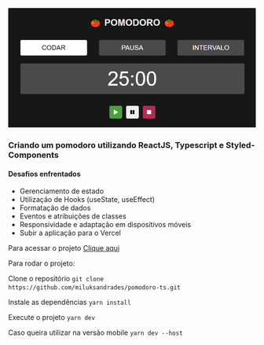 <div style="text-align: center">
<img src="print.png">
</div>

### Criando um pomodoro utilizando ReactJS, Typescript e Styled-Components

#### Desafios enfrentados
- Gerenciamento de estado
- Utilização de Hooks (useState, useEffect)
- Formatação de dados
- Eventos e atribuições de classes
- Responsividade e adaptação em dispositivos móveis
- Subir a aplicação para o Vercel

Para acessar o projeto [Clique aqui](https://pomodoro-miluksandrades.vercel.app)

Para rodar o projeto:

Clone o repositório
```git clone https://github.com/miluksandrades/pomodoro-ts.git```

Instale as dependências
```yarn install```

Execute o projeto
```yarn dev```

Caso queira utilizar na versão mobile
```yarn dev --host```